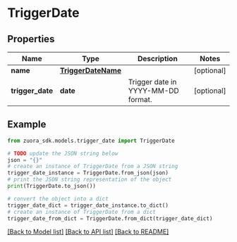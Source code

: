 # TriggerDate


## Properties

Name | Type | Description | Notes
------------ | ------------- | ------------- | -------------
**name** | [**TriggerDateName**](TriggerDateName.md) |  | [optional] 
**trigger_date** | **date** | Trigger date in YYYY-MM-DD format.  | [optional] 

## Example

```python
from zuora_sdk.models.trigger_date import TriggerDate

# TODO update the JSON string below
json = "{}"
# create an instance of TriggerDate from a JSON string
trigger_date_instance = TriggerDate.from_json(json)
# print the JSON string representation of the object
print(TriggerDate.to_json())

# convert the object into a dict
trigger_date_dict = trigger_date_instance.to_dict()
# create an instance of TriggerDate from a dict
trigger_date_from_dict = TriggerDate.from_dict(trigger_date_dict)
```
[[Back to Model list]](../README.md#documentation-for-models) [[Back to API list]](../README.md#documentation-for-api-endpoints) [[Back to README]](../README.md)


